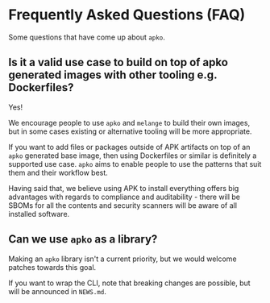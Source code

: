 # Frequently Asked Questions (FAQ)

Some questions that have come up about `apko`.

## Is it a valid use case to build on top of apko generated images with other tooling e.g. Dockerfiles?

Yes!

We encourage people to use `apko` and `melange` to build their own images, but in some cases
existing or alternative tooling will be more appropriate.

If you want to add files or packages outside of APK artifacts on top of an `apko` generated base
image, then using Dockerfiles or similar is definitely a supported use case. `apko` aims to
enable people to use the patterns that suit them and their workflow best.

Having said that, we believe using APK to install everything offers big advantages with regards
to compliance and auditability - there will be SBOMs for all the contents and security scanners
will be aware of all installed software.

## Can we use `apko` as a library?

Making an `apko` library isn't a current priority, but we would welcome patches towards this
goal.

If you want to wrap the CLI, note that breaking changes are possible, but will be announced in
`NEWS.md`.
